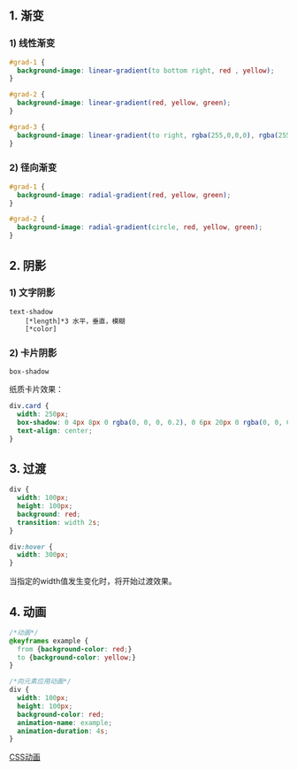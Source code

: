 ## 1. 渐变

### 1) 线性渐变

```css
#grad-1 {
  background-image: linear-gradient(to bottom right, red , yellow);
}

#grad-2 {
  background-image: linear-gradient(red, yellow, green);
}

#grad-3 {
  background-image: linear-gradient(to right, rgba(255,0,0,0), rgba(255,0,0,1));
}
```

### 2) 径向渐变

```css
#grad-1 {
  background-image: radial-gradient(red, yellow, green);
}

#grad-2 {
  background-image: radial-gradient(circle, red, yellow, green);
}
```

## 2. 阴影

### 1) 文字阴影

```text
text-shadow
	[*length]*3 水平，垂直，模糊
	[*color]
```

### 2) 卡片阴影

```text
box-shadow
```

纸质卡片效果：

```css
div.card {
  width: 250px;
  box-shadow: 0 4px 8px 0 rgba(0, 0, 0, 0.2), 0 6px 20px 0 rgba(0, 0, 0, 0.19);
  text-align: center;
}
```

## 3. 过渡

```css
div {
  width: 100px;
  height: 100px;
  background: red;
  transition: width 2s;
}

div:hover {
  width: 300px;
}
```

当指定的width值发生变化时，将开始过渡效果。

## 4. 动画

```css
/*动画*/
@keyframes example {
  from {background-color: red;}
  to {background-color: yellow;}
}

/*向元素应用动画*/
div {
  width: 100px;
  height: 100px;
  background-color: red;
  animation-name: example;
  animation-duration: 4s;
}
```

[CSS动画](https://www.w3school.com.cn/css/css3_animations.asp)